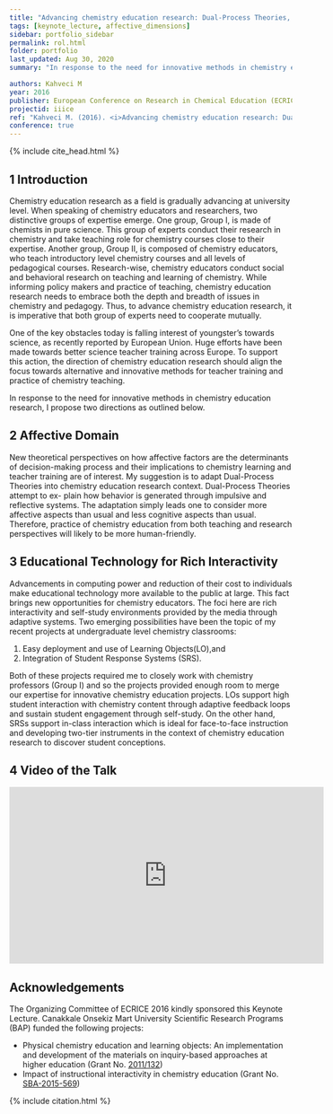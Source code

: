 ```yaml
---
title: "Advancing chemistry education research: Dual-Process Theories, Learning Objects and Student Response Systems (Keynote Lecture)"
tags: [keynote_lecture, affective_dimensions]
sidebar: portfolio_sidebar
permalink: rol.html
folder: portfolio
last_updated: Aug 30, 2020
summary: "In response to the need for innovative methods in chemistry education research, I propose two directions in this study: (1) affective domain, and (2) fostering rich interactivity by the implementation of education technology."

authors: Kahveci M
year: 2016
publisher: European Conference on Research in Chemical Education (ECRICE)
projectid: iiice
ref: "Kahveci M. (2016). <i>Advancing chemistry education research: Dual-Process Theories, Learning Objects and Student Response Systems</i> (<b>Keynote Lecture</b>). Paper presented at the European Conference on Research in Chemical Education (ECRICE), Barcelona. September 7 – 10, 2016."
conference: true
---
```


{% include cite_head.html %}

## 1 Introduction

Chemistry education research as a field is gradually advancing at university level. When speaking of chemistry educators and researchers, two distinctive groups of expertise emerge. One group, Group I, is made of chemists in pure science. This group of experts conduct their research in chemistry and take teaching role for chemistry courses close to their expertise. Another group, Group II, is composed of chemistry educators, who teach introductory level chemistry courses and all levels of pedagogical courses. Research-wise, chemistry educators conduct social and behavioral research on teaching and learning of chemistry. While informing policy makers and practice of teaching, chemistry education research needs to embrace both the depth and breadth of issues in chemistry and pedagogy. Thus, to advance chemistry education research, it is imperative that both group of experts need to cooperate mutually.

One of the key obstacles today is falling interest of youngster’s towards science, as recently reported by European Union. Huge efforts have been made towards better science teacher training across Europe. To support this action, the direction of chemistry education research should align the focus towards alternative and innovative methods for teacher training and practice of chemistry teaching.

In response to the need for innovative methods in chemistry education research, I propose two directions as outlined below.

## 2 Affective Domain

New theoretical perspectives on how affective factors are the determinants of decision-making process and their implications to chemistry learning and teacher training are of interest. My suggestion is to adapt Dual-Process Theories into chemistry education research context. Dual-Process Theories attempt to ex- plain how behavior is generated through impulsive and reflective systems. The adaptation simply leads one to consider more affective aspects than usual and less cognitive aspects than usual. Therefore, practice of chemistry education from both teaching and research perspectives will likely to be more human-friendly.

## 3 Educational Technology for Rich Interactivity

Advancements in computing power and reduction of their cost to individuals make educational technology more available to the public at large. This fact brings new opportunities for chemistry educators. The foci here are rich interactivity and self-study environments provided by the media through adaptive systems. Two emerging possibilities have been the topic of my recent projects at undergraduate level chemistry classrooms:

  1. Easy deployment and use of Learning Objects(LO),and
  2. Integration of Student Response Systems (SRS).

Both of these projects required me to closely work with chemistry professors (Group I) and so the projects provided enough room to merge our expertise for innovative chemistry education projects. LOs support high student interaction with chemistry content through adaptive feedback loops and sustain student engagement through self-study. On the other hand, SRSs support in-class interaction which is ideal for face-to-face instruction and developing two-tier instruments in the context of chemistry education research to discover student conceptions.

## 4 Video of the Talk

<iframe width="560" height="315" src="https://www.youtube.com/embed/KxyM3wIwnUc" frameborder="0" allow="accelerometer; autoplay; encrypted-media; gyroscope; picture-in-picture" allowfullscreen></iframe>

## Acknowledgements

The Organizing Committee of ECRICE 2016 kindly sponsored this Keynote Lecture. Canakkale Onsekiz Mart University Scientific Research Programs (BAP) funded the following projects:

 - Physical chemistry education and learning objects: An implementation and development of the materials on inquiry-based approaches at higher education (Grant No. [2011/132](/vzm))
 - Impact of instructional interactivity in chemistry education (Grant No. [SBA-2015-569](/zhm))


{% include citation.html %}